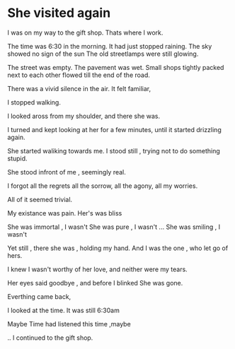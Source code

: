 # She visited again

I was on my way to the gift shop.
Thats where I work.

The time was 6:30 in the morning.
It had just stopped raining.
The sky showed no sign of the sun
The old streetlamps were still glowing.

The street was empty.
The pavement was wet.
Small shops tightly packed next to each other
flowed till the end of the road.

There was a vivid silence in the air.
It felt familiar,

I stopped walking.

I looked aross from my shoulder,
and there she was.

I turned and kept looking at her for a few minutes,
until it started drizzling again.

She started waliking towards me.
I stood still , trying not to do something stupid.

She stood infront of me , seemingly real.

I forgot all the regrets
all the sorrow,
all the agony,
all my worries.

All of it seemed trivial.

My existance was pain.
Her's was bliss

She was immortal , I wasn't
She was pure , I wasn't
...
She was smiling , I wasn't

Yet still , there she was , holding my hand.
And I was the one , who let go of hers.

I knew I wasn't worthy of her love,
and neither were my tears.

Her eyes said goodbye , and before I blinked 
She was gone.

Everthing came back,

I looked at the time.
It was still 6:30am

Maybe Time had listened this time ,maybe

..
I continued to the gift shop.

